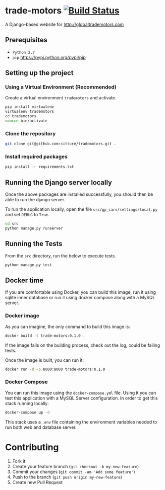 # trade-motors [![Build Status](https://travis-ci.org/sitture/trade-motors.svg?branch=master&style=flat-square)](https://travis-ci.org/sitture/trade-motors)

A Django-based website for http://globaltrademotors.com

## Prerequisites

+ `Python 2.7`
+ `pip` https://pypi.python.org/pypi/pip

## Setting up the project

### Using a Virtual Environment (Recommended)

Create a virtual environment `trademotors` and activate.

```bash
pip install virtualenv
virtualenv trademotors
cd trademotors
source bin/activate
```

### Clone the repository

```bash
git clone git@github.com:sitture/trademotors.git .
```

### Install required packages

```bash
pip install -r requirements.txt
```

## Running the Django server locally

Once the above packages are installed successfully, you should then be able to run the django server.

To run the application locally, open the file `src/gp_cars/settings/local.py` and set `DEBUG` to `True`.

```bash
cd src
python manage.py runserver
```

## Running the Tests

From the `src` directory, run the below to execute tests.

```bash
python manage.py test
```

## Docker time
If you are comfortable using Docker, you can build this image, run it using sqlite inner database or run it using docker compose along with a MySQL server.

### Docker image
As you can imagine, the only command to build this image is:

```bash
docker build -t trade-motors:0.1.0 .
```

If the image fails on the building process, check out the log, could be failing tests.

Once the image is built, you can run it:

```bash
docker run -d -p 8000:8000 trade-motors:0.1.0
```

### Docker Compose
You can run this image using the `docker-compose.yml` file. Using it you can test this application with a MySQL Server configuration. In order to get this stack running locally:

```bash
docker-compose up -d
```

This stack uses a `.env` file containing the environment variables needed to run both web and database server.

# Contributing

1. Fork it
2. Create your feature branch (`git checkout -b my-new-feature`)
3. Commit your changes (`git commit -am 'Add some feature'`)
4. Push to the branch (`git push origin my-new-feature`)
5. Create new Pull Request
